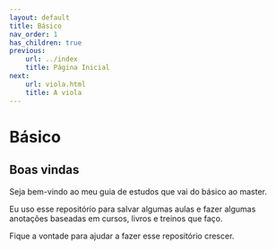 ```yaml
---
layout: default
title: Básico
nav_order: 1
has_children: true
previous:
    url: ../index
    title: Página Inicial
next:
    url: viola.html
    title: A viola
---
```


# Básico

## Boas vindas

Seja bem-vindo ao meu guia de estudos que vai do básico ao master.

Eu uso esse repositório para salvar algumas aulas e fazer algumas anotações baseadas em cursos, livros e treinos que faço.

Fique a vontade para ajudar a fazer esse repositório crescer.

